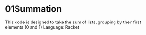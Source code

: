 # 01Summation

This code is designed to take the sum of lists, grouping by their first elements (0 and 1)
Language: Racket
